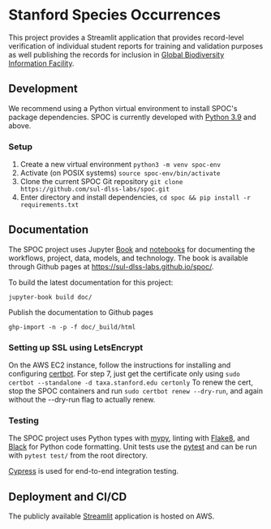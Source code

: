 # Stanford Species Occurrences
This project provides a Streamlit application that provides record-level verification of individual
student reports for training and validation purposes as well publishing the records for inclusion
in [Global Biodiversity Information Facility][GBIF].

## Development
We recommend using a Python virtual environment to install SPOC's package dependencies. SPOC is
currently developed with [Python 3.9](https://www.python.org/downloads/) and above.

### Setup
1. Create a new virtual environment `python3 -m venv spoc-env`
1. Activate (on POSIX systems) `source spoc-env/bin/activate`
1. Clone the current SPOC Git repository `git clone https://github.com/sul-dlss-labs/spoc.git`
1. Enter directory and install dependencies, `cd spoc && pip install -r requirements.txt`  

## Documentation
The SPOC project uses Jupyter [Book](https://jupyterbook.org/) and [notebooks](https://jupyter.org/)
for documenting the workflows, project, data, models, and technology. The book
is available through Github pages at https://sul-dlss-labs.github.io/spoc/.

To build the latest documentation for this project:

`jupyter-book build doc/`

Publish the documentation to Github pages

`ghp-import -n -p -f doc/_build/html`

### Setting up SSL using LetsEncrypt
On the AWS EC2 instance, follow the instructions for installing and configuring [certbot][CERTBOT].
For step 7, just get the certificate only using `sudo certbot --standalone -d taxa.stanford.edu certonly`
To renew the cert, stop the SPOC containers and run `sudo certbot renew --dry-run`, and again without the --dry-run flag to actually renew.

### Testing
The SPOC project uses Python types with [mypy][MYPY], linting with [Flake8][FLK8], and [Black][BLK]
for Python code formatting. Unit tests use the [pytest][PYTST] and can be run
with `pytest test/` from the root directory.

[Cypress][CYPRESS] is used for end-to-end integration testing.

## Deployment and CI/CD
The publicly available [Streamlit][STRMLIT] application is hosted on AWS.


[BLK]: https://black.readthedocs.io/en/stable/
[CYPRESS]: https://www.cypress.io/
[FLK8]: https://flake8.pycqa.org/en/latest/
[GBIF]: https://www.gbif.org/
[MYPY]: https://mypy.readthedocs.io/en/stable/
[PYTST]: https://docs.pytest.org/en/stable/
[STRMLIT]: https://www.streamlit.io/
[CERTBOT]:https://certbot.eff.org/lets-encrypt/ubuntufocal-nginx
